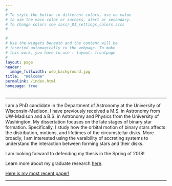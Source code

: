 ```yaml
---
#
# To style the button in different colors, use no value
# to use the main color or success, alert or secondary.
# To change colors see sass/_01_settings_colors.scss
#

#
# Use the widgets beneath and the content will be
# inserted automagically in the webpage. To make
# this work, you have to use › layout: frontpage
#
layout: page
header:
  image_fullwidth: web_background.jpg
title:  "Welcome"
permalink: /index.html
homepage: true
---
```

<hr>
I am a PhD candidate in the Department of Astronomy at the University of Wisconsin-Madison. I have previously received a M.S. in Astronomy from UW-Madison and a B.S. in Astronomy and Physics from the University of Washington. My dissertation focuses on the late stages of binary star formation. Specifically, I study how the orbital motion of binary stars affects the distribution, motions, and lifetimes of the circumstellar disks. More broadly, I am interested using the varaibility of accreting systems to understand the interaction between forming stars and their disks. 

I am looking forward to defending my thesis in the Spring of 2018! 

Learn more about my graduate research <a href='https://tofflemire.github.io/research/'>here</a>.

<a href='http://adsabs.harvard.edu/abs/2017ApJ...842L..12T' target="blank">Here is my most recent paper!</a>

<hr>
